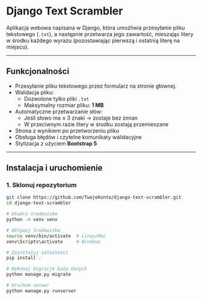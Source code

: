 #  Django Text Scrambler

Aplikacja webowa napisana w Django, która umożliwia przesyłanie pliku tekstowego (`.txt`), a następnie przetwarza jego zawartość, mieszając litery w środku każdego wyrazu (pozostawiając pierwszą i ostatnią literę na miejscu).

---

## Funkcjonalności
- Przesyłanie pliku tekstowego przez formularz na stronie głównej.
- Walidacja pliku:
  - Dozwolone tylko pliki `.txt`
  - Maksymalny rozmiar pliku: **1 MB**
- Automatyczne przetwarzanie słów:
  - Jeśli słowo ma ≤ 3 znaki → zostaje bez zmian
  - W przeciwnym razie litery w środku zostają przemieszane
- Strona z wynikiem po przetworzeniu pliku
- Obsługa błędów i czytelne komunikaty walidacyjne
- Stylizacja z użyciem **Bootstrap 5**

---

## Instalacja i uruchomienie

### 1. Sklonuj repozytorium
```bash
git clone https://github.com/TwojeKonto/django-text-scrambler.git
cd django-text-scrambler

# Utwórz środowisko
python -m venv venv

# Aktywuj środowisko
source venv/bin/activate  # Linux/Mac
venv\Scripts\activate     # Windows

# Zainstaluj zależności
pip install .

# Wykonaj migracje bazy danych
python manage.py migrate

# Uruchom serwer
python manage.py runserver